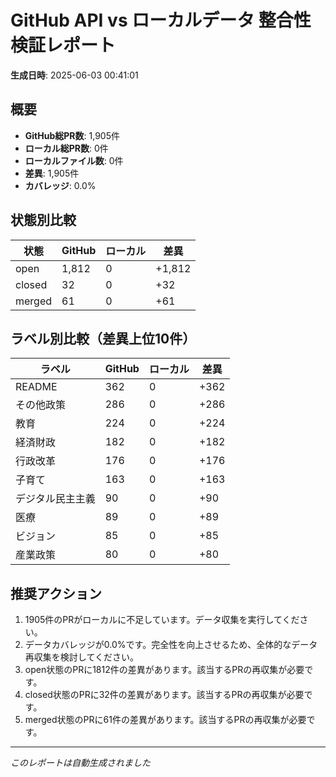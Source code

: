 # GitHub API vs ローカルデータ 整合性検証レポート

**生成日時**: 2025-06-03 00:41:01

## 概要

- **GitHub総PR数**: 1,905件
- **ローカル総PR数**: 0件
- **ローカルファイル数**: 0件
- **差異**: 1,905件
- **カバレッジ**: 0.0%

## 状態別比較

| 状態 | GitHub | ローカル | 差異 |
|------|--------|----------|------|
| open | 1,812 | 0 | +1,812 |
| closed | 32 | 0 | +32 |
| merged | 61 | 0 | +61 |

## ラベル別比較（差異上位10件）

| ラベル | GitHub | ローカル | 差異 |
|--------|--------|----------|------|
| README | 362 | 0 | +362 |
| その他政策 | 286 | 0 | +286 |
| 教育 | 224 | 0 | +224 |
| 経済財政 | 182 | 0 | +182 |
| 行政改革 | 176 | 0 | +176 |
| 子育て | 163 | 0 | +163 |
| デジタル民主主義 | 90 | 0 | +90 |
| 医療 | 89 | 0 | +89 |
| ビジョン | 85 | 0 | +85 |
| 産業政策 | 80 | 0 | +80 |

## 推奨アクション

1. 1905件のPRがローカルに不足しています。データ収集を実行してください。
2. データカバレッジが0.0%です。完全性を向上させるため、全体的なデータ再収集を検討してください。
3. open状態のPRに1812件の差異があります。該当するPRの再収集が必要です。
4. closed状態のPRに32件の差異があります。該当するPRの再収集が必要です。
5. merged状態のPRに61件の差異があります。該当するPRの再収集が必要です。

---
*このレポートは自動生成されました*